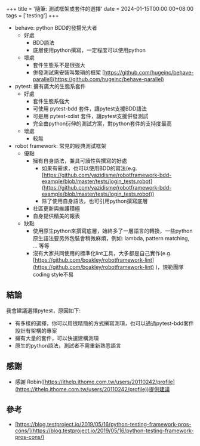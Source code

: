 +++
title = '隨筆: 測試框架或套件的選擇'
date = 2024-01-15T00:00:00+08:00
tags = ['testing']
+++

- behave: python BDD的發揚光大者
    - 好處
        - BDD語法
        - 底層使用python撰寫，一定程度可以使用python
    - 壞處
        - 套件生態系不是很強大
        - 併發測試需安裝叫繁瑣的框架 [https://github.com/hugeinc/behave-parallel](https://github.com/hugeinc/behave-parallel)
- pytest: 擁有廣大的生態系套件
    - 好處
        - 套件生態系強大
        - 可使用 pytest-bdd 套件，讓pytest支援BDD語法
        - 可是用 pytest-xdist 套件，讓pytest支援併發測試
        - 完全由python衍伸的測試方案，對python套件的支持度最高
    - 壞處
        - 較無
- robot framework: 常見的經典測試框架
    - 優點
        - 擁有自身語法，兼具可讀性與撰寫的好處
            - 如果有需求，也可以使用BDD的寫法(e.g. [https://github.com/yazidisme/robotframework-bdd-example/blob/master/tests/login_tests.robot](https://github.com/yazidisme/robotframework-bdd-example/blob/master/tests/login_tests.robot))
            - 除了使用自身語法，也可引用python撰寫底層
        - 社區更新與維護積極
        - 自身提供精美的報表
    - 缺點
        - 使用原生python來撰寫底層，始終多了一層語言的轉換，一些python原生語法要另外包裝會稍微麻煩，例如: lambda, pattern matching, ... 等等
        - 沒有大家共同使用的標準化lint工具，大多都是自己實作(e.g. [https://github.com/boakley/robotframework-lint](https://github.com/boakley/robotframework-lint) )，規範團隊coding style不易

## 結論

我會建議選擇pytest，原因如下:

- 有多樣的選擇，你可以用很精簡的方式撰寫測項，也可以通過pytest-bdd套件設計有架構的專案
- 擁有大量的套件，可以快速建構測項
- 原生的python語法，測試者不需重新熟悉語言

## 感謝

- 感謝 Robin([https://ithelp.ithome.com.tw/users/20110242/profile](https://ithelp.ithome.com.tw/users/20110242/profile))提供建議

## 參考

- [https://blog.testproject.io/2019/05/16/python-testing-framework-pros-cons/](https://blog.testproject.io/2019/05/16/python-testing-framework-pros-cons/)